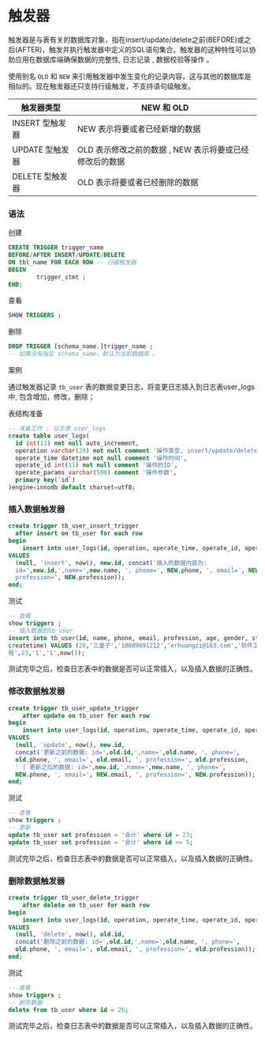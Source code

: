 # 触发器

触发器是与表有关的数据库对象，指在insert/update/delete之前(BEFORE)或之后(AFTER)，触发并执行触发器中定义的SQL语句集合。触发器的这种特性可以协助应用在数据库端确保数据的完整性, 日志记录 , 数据校验等操作 。

使用别名 `OLD` 和 `NEW` 来引用触发器中发生变化的记录内容，这与其他的数据库是相似的。现在触发器还只支持行级触发，不支持语句级触发。

| **触发器类型**  | **NEW 和 OLD**                                          |
| --------------- | ------------------------------------------------------- |
| INSERT 型触发器 | NEW 表示将要或者已经新增的数据                          |
| UPDATE 型触发器 | OLD 表示修改之前的数据 , NEW 表示将要或已经修改后的数据 |
| DELETE 型触发器 | OLD 表示将要或者已经删除的数据                          |

### 语法

创建

```sql
CREATE TRIGGER trigger_name
BEFORE/AFTER INSERT/UPDATE/DELETE
ON tbl_name FOR EACH ROW -- 行级触发器
BEGIN
        trigger_stmt ;
END;
```

查看

```sql
SHOW TRIGGERS ;
```

删除

```sql
DROP TRIGGER [schema_name.]trigger_name ; 
-- 如果没有指定 schema_name，默认为当前数据库 。
```

案例

通过触发器记录 `tb_user` 表的数据变更日志，将变更日志插入到日志表user_logs中, 包含增加，修改，删除；

表结构准备

```sql
-- 准备工作 : 日志表 user_logs
create table user_logs(
  id int(11) not null auto_increment,
  operation varchar(20) not null comment '操作类型, insert/update/delete',
  operate_time datetime not null comment '操作时间',
  operate_id int(11) not null comment '操作的ID',
  operate_params varchar(500) comment '操作参数',
  primary key(`id`)
)engine=innodb default charset=utf8;
```

### 插入数据触发器

```sql
create trigger tb_user_insert_trigger
  after insert on tb_user for each row
begin
    insert into user_logs(id, operation, operate_time, operate_id, operate_params)
VALUES 
  (null, 'insert', now(), new.id, concat('插入的数据内容为:
  id=',new.id,',name=',new.name, ', phone=', NEW.phone, ', email=', NEW.email, ',
  profession=', NEW.profession));
end;
```

测试

```sql
-- 查看
show triggers ;
-- 插入数据到tb_user
insert into tb_user(id, name, phone, email, profession, age, gender, status,
createtime) VALUES (26,'三皇子','18809091212','erhuangzi@163.com','软件工
程',23,'1','1',now());
```

测试完毕之后，检查日志表中的数据是否可以正常插入，以及插入数据的正确性。

### 修改数据触发器

```sql
create trigger tb_user_update_trigger
    after update on tb_user for each row
begin
    insert into user_logs(id, operation, operate_time, operate_id, operate_params)
VALUES
  (null, 'update', now(), new.id,
  concat('更新之前的数据: id=',old.id,',name=',old.name, ', phone=',
  old.phone, ', email=', old.email, ', profession=', old.profession,
  ' | 更新之后的数据: id=',new.id,',name=',new.name, ', phone=',
  NEW.phone, ', email=', NEW.email, ', profession=', NEW.profession));
end;
```

测试

```sql
-- 查看
show triggers ;
-- 更新
update tb_user set profession = '会计' where id = 23;
update tb_user set profession = '会计' where id <= 5;
```

测试完毕之后，检查日志表中的数据是否可以正常插入，以及插入数据的正确性。

### 删除数据触发器

```sql
create trigger tb_user_delete_trigger
    after delete on tb_user for each row
begin
    insert into user_logs(id, operation, operate_time, operate_id, operate_params)
VALUES
  (null, 'delete', now(), old.id,
  concat('删除之前的数据: id=',old.id,',name=',old.name, ', phone=',
  old.phone, ', email=', old.email, ', profession=', old.profession));
end;
```

测试

```sql
-- 查看
show triggers ;
-- 删除数据
delete from tb_user where id = 26;
```

测试完毕之后，检查日志表中的数据是否可以正常插入，以及插入数据的正确性。
